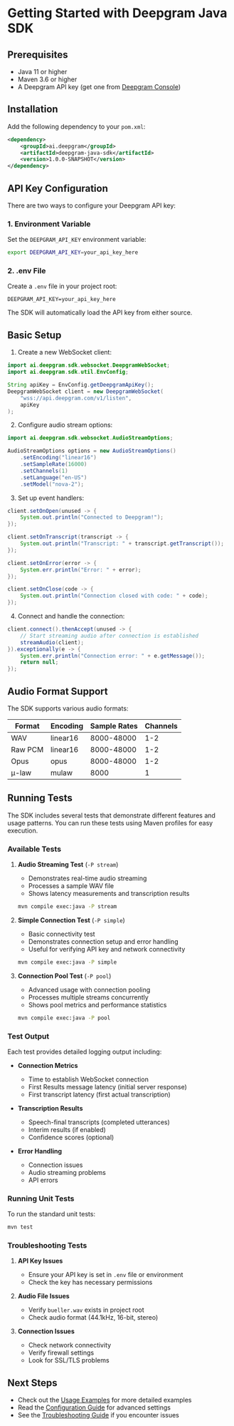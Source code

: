 # Getting Started with Deepgram Java SDK

## Prerequisites
- Java 11 or higher
- Maven 3.6 or higher
- A Deepgram API key (get one from [Deepgram Console](https://console.deepgram.com))

## Installation

Add the following dependency to your `pom.xml`:

```xml
<dependency>
    <groupId>ai.deepgram</groupId>
    <artifactId>deepgram-java-sdk</artifactId>
    <version>1.0.0-SNAPSHOT</version>
</dependency>
```

## API Key Configuration

There are two ways to configure your Deepgram API key:

### 1. Environment Variable
Set the `DEEPGRAM_API_KEY` environment variable:

```bash
export DEEPGRAM_API_KEY=your_api_key_here
```

### 2. .env File
Create a `.env` file in your project root:

```properties
DEEPGRAM_API_KEY=your_api_key_here
```

The SDK will automatically load the API key from either source.

## Basic Setup

1. Create a new WebSocket client:

```java
import ai.deepgram.sdk.websocket.DeepgramWebSocket;
import ai.deepgram.sdk.util.EnvConfig;

String apiKey = EnvConfig.getDeepgramApiKey();
DeepgramWebSocket client = new DeepgramWebSocket(
    "wss://api.deepgram.com/v1/listen",
    apiKey
);
```

2. Configure audio stream options:

```java
import ai.deepgram.sdk.websocket.AudioStreamOptions;

AudioStreamOptions options = new AudioStreamOptions()
    .setEncoding("linear16")
    .setSampleRate(16000)
    .setChannels(1)
    .setLanguage("en-US")
    .setModel("nova-2");
```

3. Set up event handlers:

```java
client.setOnOpen(unused -> {
    System.out.println("Connected to Deepgram!");
});

client.setOnTranscript(transcript -> {
    System.out.println("Transcript: " + transcript.getTranscript());
});

client.setOnError(error -> {
    System.err.println("Error: " + error);
});

client.setOnClose(code -> {
    System.out.println("Connection closed with code: " + code);
});
```

4. Connect and handle the connection:

```java
client.connect().thenAccept(unused -> {
    // Start streaming audio after connection is established
    streamAudio(client);
}).exceptionally(e -> {
    System.err.println("Connection error: " + e.getMessage());
    return null;
});
```

## Audio Format Support

The SDK supports various audio formats:

| Format | Encoding | Sample Rates | Channels |
|--------|----------|--------------|----------|
| WAV    | linear16 | 8000-48000   | 1-2      |
| Raw PCM| linear16 | 8000-48000   | 1-2      |
| Opus   | opus     | 8000-48000   | 1-2      |
| µ-law  | mulaw    | 8000         | 1        |

## Running Tests

The SDK includes several tests that demonstrate different features and usage patterns. You can run these tests using Maven profiles for easy execution.

### Available Tests

1. **Audio Streaming Test** (`-P stream`)
   - Demonstrates real-time audio streaming
   - Processes a sample WAV file
   - Shows latency measurements and transcription results
   ```bash
   mvn compile exec:java -P stream
   ```

2. **Simple Connection Test** (`-P simple`)
   - Basic connectivity test
   - Demonstrates connection setup and error handling
   - Useful for verifying API key and network connectivity
   ```bash
   mvn compile exec:java -P simple
   ```

3. **Connection Pool Test** (`-P pool`)
   - Advanced usage with connection pooling
   - Processes multiple streams concurrently
   - Shows pool metrics and performance statistics
   ```bash
   mvn compile exec:java -P pool
   ```

### Test Output

Each test provides detailed logging output including:

- **Connection Metrics**
  - Time to establish WebSocket connection
  - First Results message latency (initial server response)
  - First transcript latency (first actual transcription)

- **Transcription Results**
  - Speech-final transcripts (completed utterances)
  - Interim results (if enabled)
  - Confidence scores (optional)

- **Error Handling**
  - Connection issues
  - Audio streaming problems
  - API errors

### Running Unit Tests

To run the standard unit tests:
```bash
mvn test
```

### Troubleshooting Tests

1. **API Key Issues**
   - Ensure your API key is set in `.env` file or environment
   - Check the key has necessary permissions

2. **Audio File Issues**
   - Verify `bueller.wav` exists in project root
   - Check audio format (44.1kHz, 16-bit, stereo)

3. **Connection Issues**
   - Check network connectivity
   - Verify firewall settings
   - Look for SSL/TLS problems

## Next Steps
- Check out the [Usage Examples](examples.md) for more detailed examples
- Read the [Configuration Guide](configuration.md) for advanced settings
- See the [Troubleshooting Guide](troubleshooting.md) if you encounter issues 